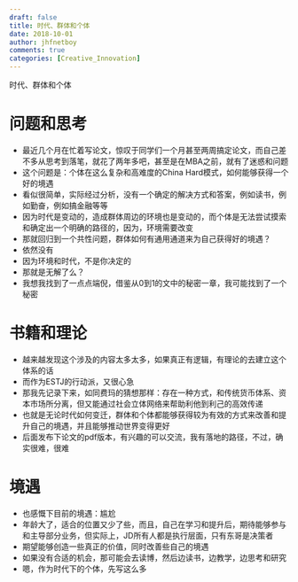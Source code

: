 ```yaml
---
draft: false
title: 时代、群体和个体
date: 2018-10-01
author: jhfnetboy
comments: true
categories: [Creative_Innovation]
---
```

 时代、群体和个体
# 问题和思考
+ 最近几个月在忙着写论文，惊叹于同学们一个月甚至两周搞定论文，而自己差不多从思考到落笔，就花了两年多吧，甚至是在MBA之前，就有了迷惑和问题
+ 这个问题是：个体在这么复杂和高难度的China Hard模式，如何能够获得一个好的境遇
+ 看似很简单，实际经过分析，没有一个确定的解决方式和答案，例如读书，例如勤奋，例如搞金融等等
+ 因为时代是变动的，造成群体周边的环境也是变动的，而个体是无法尝试摸索和确定出一个明确的路径的，因为，环境需要改变
+ 那就回归到一个共性问题，群体如何有通用通道来为自己获得好的境遇？
+ 依然没有
+ 因为环境和时代，不是你决定的
+ 那就是无解了么？
+ 我想我找到了一点点端倪，借鉴从0到1的文中的秘密一章，我可能找到了一个秘密

# 书籍和理论
+ 越来越发现这个涉及的内容太多太多，如果真正有逻辑，有理论的去建立这个体系的话
+ 而作为ESTJ的行动派，又很心急
+ 那我先记录下来，如同费玛的猜想那样：存在一种方式，和传统货币体系、资本市场所分离，但又能通过社会立体网络来帮助利他到利己的高效传递
+ 也就是无论时代如何变迁，群体和个体都能够获得较为有效的方式来改善和提升自己的境遇，并且能够推动世界变得更好
+ 后面发布下论文的pdf版本，有兴趣的可以交流，我有落地的路径，不过，确实很难，很难

# 境遇
+ 也感慨下目前的境遇：尴尬
+ 年龄大了，适合的位置又少了些，而且，自己在学习和提升后，期待能够参与和主导部分业务，但实际上，JD所有人都是执行层面，只有东哥是决策者
+ 期望能够创造一些真正的价值，同时改善些自己的境遇
+ 如果没有合适的机会，那可能会去读博，然后边读书，边教学，边思考和研究
+ 嗯，作为时代下的个体，先写这么多
